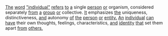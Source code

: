 [The](./the.md) [word](./word.md) ["individual"](./individual.md) [refers](./refers.md) [to](./to.md) [a](./a.md) single [person](./person.md) [or](./or.md) organism, considered separately [from](./from.md) [a](./a.md) [group](./group.md) [or](./or.md) collective. [It](./it.md) emphasizes [the](./the.md) uniqueness, distinctiveness, [and](./and.md) autonomy [of](./of.md) [the](./the.md) [person](./person.md) [or](./or.md) [entity.](./entity.md) [An](./an.md) [individual](./individual.md) [can](./can.md) [have](./have.md) their own thoughts, feelings, characteristics, [and](./and.md) [identity](./identity.md) [that](./that.md) set them apart [from](./from.md) [others.](./others.md)